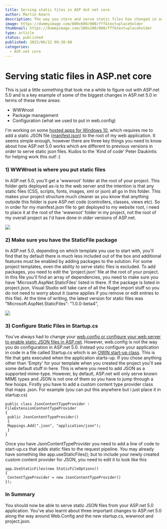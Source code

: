 ```yaml
---
title: Serving static files in ASP dot net core
author: Martin Kearn
description: The way you store and serve static files has changed in asp.net core compared to asp.net 4.6. In this article, we'll investigate what has changed
image: https://dummyimage.com/800x600/000/fff&text=placeholder
thumbnail: https://dummyimage.com/200x200/000/fff&text=placeholder
type: article
status: published
published: 2015/06/22 09:30:00
categories: 
  - ASP.net core
---
```


# Serving static files in ASP.net core

This is just a little something that took me a while to figure out with ASP.net 5.0 and is a key example of some of the biggest changes in ASP.net 5.0 in terms of these three areas:

*   WWWroot
*   Package management
*   Configuration (what we used to put in web.config)

I'm working on some [hosted apps for Windows 10](http://blogs.windows.com/buildingapps/2015/03/02/a-first-look-at-the-windows-10-universal-app-platform/), which requires me to add a static JSON file ([manifest.json](http://www.w3.org/2008/webapps/manifest/)) to the root of my web application. It seems simple enough, however there are three key things you need to know about how ASP.net 5.0 works which are different to previous versions in order to serve static json files. Kudos to the 'Kind of code' Peter Daukintis for helping work this out! :)

### 1) WWWroot is where you put static files

In ASP.net 5.0, you'll get a 'wwwroot' folder at the root of your project. This folder gets deployed as-is to the web server and the intention is that any static files (CSS, scripts, fonts, images, xml or json) all go in this folder. This makes your project structure much cleaner as you know that anything outside this folder is pure ASP.net code (controllers, classes, views etc). So in order for my manifest.json file to get deployed to my website root, i need to place it at the root of the 'wwwroot' folder in my project, not the root of my overall project as I'd have done in older versions of ASP.net.

[![](https://msdnshared.blob.core.windows.net/media/MSDNBlogsFS/prod.evol.blogs.msdn.com/CommunityServer.Blogs.Components.WeblogFiles/00/00/00/56/73/5584.wwwroot.PNG)](https://msdnshared.blob.core.windows.net/media/MSDNBlogsFS/prod.evol.blogs.msdn.com/CommunityServer.Blogs.Components.WeblogFiles/00/00/00/56/73/5584.wwwroot.PNG)

### 2) Make sure you have the StaticFile package

In ASP.net 5.0, depending on which template you use to start with, you'll find that by default there is much less included out of the box and additional features must be enabled by adding packages to the solution. For some project templates, even the ability to serve static files is excluded. To add packages, you need to edit the 'project.json' file at the root of your project. In this file you'll find an array of dependencies, you need to make sure you have 'Microsoft.AspNet.StaticFiles' listed in there. If the package is listed in project.json, Visual Studio will take care of all the Nuget import stuff so you do not need to worry about it (same applies if you remove or edit entries to this file). At the time of writing, the latest version for static files was "Microsoft.AspNet.StaticFiles": "1.0.0-beta4", 

[![](https://msdnshared.blob.core.windows.net/media/MSDNBlogsFS/prod.evol.blogs.msdn.com/CommunityServer.Blogs.Components.WeblogFiles/00/00/00/56/73/8054.staticfiles.PNG)](https://msdnshared.blob.core.windows.net/media/MSDNBlogsFS/prod.evol.blogs.msdn.com/CommunityServer.Blogs.Components.WeblogFiles/00/00/00/56/73/8054.staticfiles.PNG)

### 3) Configure Static Files in Startup.cs

You've always had to change your [web.config or configure your web server to enable static JSON files in ASP.net](http://stackoverflow.com/questions/8158193/how-to-allow-download-of-json-file-with-a). However, web.config is not the way you do configuration in ASP.net 5.0\. Instead you configure your application in code in a file called Startup.cs which is an [OWIN start-up class](http://www.asp.net/aspnet/overview/owin-and-katana/getting-started-with-owin-and-katana). This is file that gets executed when the application starts-up. If you chose anything other than 'Empty' for your template when you created the project you'll see some default stuff in here. This is where you need to add JSON as a supported mime-type. However, by default, ASP.net will only serve known MIME types and JSON is not one of them so you have to jump through a few hoops. Firstly you have to add a custom content type provider class that maps .json. For example (you can put this anywhere but i just place it in startup.cs)

```
public class JsonContentTypeProvider : FileExtensionContentTypeProvider
{
 public JsonContentTypeProvider()
 {
 Mappings.Add(".json", "application/json");
 }
}
```

Once you have JsonContentTypeProvider you need to add a line of code to start-up.cs that adds static files to the request pipeline. You may already have something like app.useStaticFiles(); but to include your newly created custom content provider for JSON, you need to edit it to look like this

```
app.UseStaticFiles(new StaticFileOptions()
{
 ContentTypeProvider = new JsonContentTypeProvider()
});
```

### In Summary

You should now be able to serve static JSON files from your ASP.net 5.0 application. You've also learnt about three important changes to ASP.net 5.0 along the way around Web.Config and the new startup.cs, wwwroot and project.json.